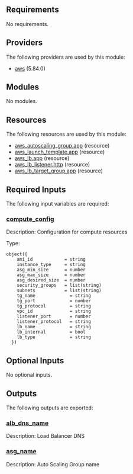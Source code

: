 <!-- BEGIN_TF_DOCS -->
## Requirements

No requirements.

## Providers

The following providers are used by this module:

- <a name="provider_aws"></a> [aws](#provider\_aws) (5.84.0)

## Modules

No modules.

## Resources

The following resources are used by this module:

- [aws_autoscaling_group.app](https://registry.terraform.io/providers/hashicorp/aws/latest/docs/resources/autoscaling_group) (resource)
- [aws_launch_template.app](https://registry.terraform.io/providers/hashicorp/aws/latest/docs/resources/launch_template) (resource)
- [aws_lb.app](https://registry.terraform.io/providers/hashicorp/aws/latest/docs/resources/lb) (resource)
- [aws_lb_listener.http](https://registry.terraform.io/providers/hashicorp/aws/latest/docs/resources/lb_listener) (resource)
- [aws_lb_target_group.app](https://registry.terraform.io/providers/hashicorp/aws/latest/docs/resources/lb_target_group) (resource)

## Required Inputs

The following input variables are required:

### <a name="input_compute_config"></a> [compute\_config](#input\_compute\_config)

Description: Configuration for compute resources

Type:

```hcl
object({
    ami_id            = string
    instance_type     = string
    asg_min_size      = number
    asg_max_size      = number
    asg_desired_size  = number
    security_groups   = list(string)
    subnets           = list(string)
    tg_name             = string
    tg_port             = number
    tg_protocol         = string
    vpc_id              = string
    listener_port       = number
    listener_protocol   = string
    lb_name             = string
    lb_internal         = bool
    lb_type             = string
  })
```

## Optional Inputs

No optional inputs.

## Outputs

The following outputs are exported:

### <a name="output_alb_dns_name"></a> [alb\_dns\_name](#output\_alb\_dns\_name)

Description: Load Balancer DNS

### <a name="output_asg_name"></a> [asg\_name](#output\_asg\_name)

Description: Auto Scaling Group name
<!-- END_TF_DOCS -->